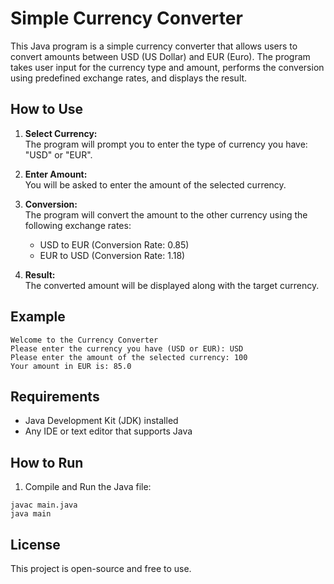 # Simple Currency Converter

This Java program is a simple currency converter that allows users to convert amounts between USD (US Dollar) and EUR (Euro). The program takes user input for the currency type and amount, performs the conversion using predefined exchange rates, and displays the result.

## How to Use

1. **Select Currency:**  
   The program will prompt you to enter the type of currency you have: "USD" or "EUR".

2. **Enter Amount:**  
   You will be asked to enter the amount of the selected currency.

3. **Conversion:**  
   The program will convert the amount to the other currency using the following exchange rates:
   - USD to EUR (Conversion Rate: 0.85)
   - EUR to USD (Conversion Rate: 1.18)

4. **Result:**  
   The converted amount will be displayed along with the target currency.

## Example
```
Welcome to the Currency Converter
Please enter the currency you have (USD or EUR): USD
Please enter the amount of the selected currency: 100
Your amount in EUR is: 85.0
```

## Requirements

- Java Development Kit (JDK) installed
- Any IDE or text editor that supports Java

## How to Run

1. Compile and Run the Java file:
```
javac main.java
java main
```

## License

This project is open-source and free to use.

